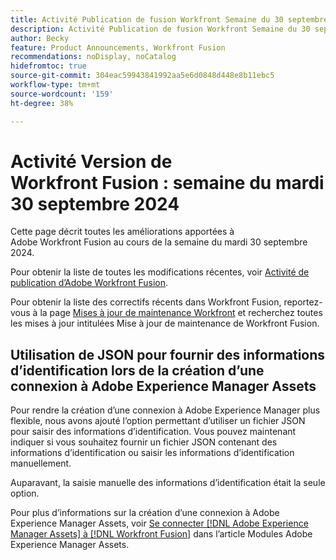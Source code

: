 ```yaml
---
title: Activité Publication de fusion Workfront Semaine du 30 septembre 2024
description: Activité Publication de fusion Workfront Semaine du 30 septembre 2024
author: Becky
feature: Product Announcements, Workfront Fusion
recommendations: noDisplay, noCatalog
hidefromtoc: true
source-git-commit: 304eac59943841992aa5e6d0848d448e8b11ebc5
workflow-type: tm+mt
source-wordcount: '159'
ht-degree: 38%

---
```


# Activité Version de Workfront Fusion : semaine du mardi 30 septembre 2024

Cette page décrit toutes les améliorations apportées à Adobe Workfront Fusion au cours de la semaine du mardi 30 septembre 2024.

Pour obtenir la liste de toutes les modifications récentes, voir [Activité de publication d’Adobe Workfront Fusion](../../../product-announcements/product-releases/fusion-release-activity/fusion-release-activity.md).

Pour obtenir la liste des correctifs récents dans Workfront Fusion, reportez-vous à la page [Mises à jour de maintenance Workfront](https://experienceleague.adobe.com/docs/workfront-known-issues/releases/current-updates.html) et recherchez toutes les mises à jour intitulées Mise à jour de maintenance de Workfront Fusion.

## Utilisation de JSON pour fournir des informations d’identification lors de la création d’une connexion à Adobe Experience Manager Assets

Pour rendre la création d’une connexion à Adobe Experience Manager plus flexible, nous avons ajouté l’option permettant d’utiliser un fichier JSON pour saisir des informations d’identification. Vous pouvez maintenant indiquer si vous souhaitez fournir un fichier JSON contenant des informations d’identification ou saisir les informations d’identification manuellement.

Auparavant, la saisie manuelle des informations d’identification était la seule option.

Pour plus d’informations sur la création d’une connexion à Adobe Experience Manager Assets, voir [Se connecter [!DNL Adobe Experience Manager Assets] à [!DNL Workfront Fusion]](/help/quicksilver/workfront-fusion/apps-and-their-modules/aem-assets-modules.md#connect-adobe-experience-manager-assets-to-workfront-fusion) dans l’article Modules Adobe Experience Manager Assets.
